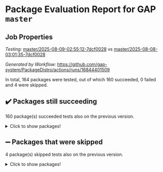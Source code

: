 # Package Evaluation Report for GAP `master`

## Job Properties

*Testing:* [master/2025-08-09-02:55:12-7dcf0028](https://github.com/gap-system/PackageDistro/blob/data/reports/master/2025-08-09-02:55:12-7dcf0028) vs [master/2025-08-08-03:01:35-7dcf0028](https://github.com/gap-system/PackageDistro/blob/data/reports/master/2025-08-08-03:01:35-7dcf0028)

*Generated by Workflow:* https://github.com/gap-system/PackageDistro/actions/runs/16844401509

In total, 164 packages were tested, out of which 160 succeeded, 0 failed and 4 were skipped.

## :heavy_check_mark: Packages still succeeding

160 package(s) succeeded tests also on the previous version.
<details><summary>Click to show packages!</summary>

- 4ti2interface 2024.11-01 [(success)](https://github.com/gap-system/PackageDistro/actions/runs/16844401509/job/47721606719)
- ace 5.7.0 [(success)](https://github.com/gap-system/PackageDistro/actions/runs/16844401509/job/47721606749)
- aclib 1.3.2 [(success)](https://github.com/gap-system/PackageDistro/actions/runs/16844401509/job/47721606722)
- agt 0.3.1 [(success)](https://github.com/gap-system/PackageDistro/actions/runs/16844401509/job/47721606718)
- alco 1.1.1 [(success)](https://github.com/gap-system/PackageDistro/actions/runs/16844401509/job/47721606729)
- alnuth 3.2.1 [(success)](https://github.com/gap-system/PackageDistro/actions/runs/16844401509/job/47721606727)
- anupq 3.3.1 [(success)](https://github.com/gap-system/PackageDistro/actions/runs/16844401509/job/47721606723)
- atlasrep 2.1.9 [(success)](https://github.com/gap-system/PackageDistro/actions/runs/16844401509/job/47721606725)
- autodoc 2025.05.09 [(success)](https://github.com/gap-system/PackageDistro/actions/runs/16844401509/job/47721606732)
- automata 1.16 [(success)](https://github.com/gap-system/PackageDistro/actions/runs/16844401509/job/47721606730)
- automgrp 1.3.3 [(success)](https://github.com/gap-system/PackageDistro/actions/runs/16844401509/job/47721606735)
- autpgrp 1.11.1 [(success)](https://github.com/gap-system/PackageDistro/actions/runs/16844401509/job/47721606726)
- cap 2025.07-08 [(success)](https://github.com/gap-system/PackageDistro/actions/runs/16844401509/job/47721606744)
- caratinterface 2.3.7 [(success)](https://github.com/gap-system/PackageDistro/actions/runs/16844401509/job/47721606728)
- cddinterface 2025.06.24 [(success)](https://github.com/gap-system/PackageDistro/actions/runs/16844401509/job/47721606748)
- circle 1.6.6 [(success)](https://github.com/gap-system/PackageDistro/actions/runs/16844401509/job/47721606738)
- classicpres 1.22 [(success)](https://github.com/gap-system/PackageDistro/actions/runs/16844401509/job/47721606742)
- cohomolo 1.6.11 [(success)](https://github.com/gap-system/PackageDistro/actions/runs/16844401509/job/47721606733)
- congruence 1.2.7 [(success)](https://github.com/gap-system/PackageDistro/actions/runs/16844401509/job/47721606746)
- corefreesub 0.6 [(success)](https://github.com/gap-system/PackageDistro/actions/runs/16844401509/job/47721606766)
- corelg 1.57 [(success)](https://github.com/gap-system/PackageDistro/actions/runs/16844401509/job/47721606754)
- crime 1.6 [(success)](https://github.com/gap-system/PackageDistro/actions/runs/16844401509/job/47721606757)
- crisp 1.4.6 [(success)](https://github.com/gap-system/PackageDistro/actions/runs/16844401509/job/47721606775)
- crypting 0.10.6 [(success)](https://github.com/gap-system/PackageDistro/actions/runs/16844401509/job/47721606764)
- cryst 4.1.29 [(success)](https://github.com/gap-system/PackageDistro/actions/runs/16844401509/job/47721606771)
- crystcat 1.1.10 [(success)](https://github.com/gap-system/PackageDistro/actions/runs/16844401509/job/47721606756)
- ctbllib 1.3.11 [(success)](https://github.com/gap-system/PackageDistro/actions/runs/16844401509/job/47721606772)
- cubefree 1.20 [(success)](https://github.com/gap-system/PackageDistro/actions/runs/16844401509/job/47721606769)
- curlinterface 2.4.2 [(success)](https://github.com/gap-system/PackageDistro/actions/runs/16844401509/job/47721606792)
- cvec 2.8.4 [(success)](https://github.com/gap-system/PackageDistro/actions/runs/16844401509/job/47721606791)
- datastructures 0.3.3 [(success)](https://github.com/gap-system/PackageDistro/actions/runs/16844401509/job/47721606773)
- deepthought 1.0.9 [(success)](https://github.com/gap-system/PackageDistro/actions/runs/16844401509/job/47721606788)
- design 1.8.2 [(success)](https://github.com/gap-system/PackageDistro/actions/runs/16844401509/job/47721606782)
- difsets 2.3.1 [(success)](https://github.com/gap-system/PackageDistro/actions/runs/16844401509/job/47721606784)
- digraphs 1.10.0 [(success)](https://github.com/gap-system/PackageDistro/actions/runs/16844401509/job/47721606778)
- edim 1.3.8 [(success)](https://github.com/gap-system/PackageDistro/actions/runs/16844401509/job/47721606786)
- example 4.4.1 [(success)](https://github.com/gap-system/PackageDistro/actions/runs/16844401509/job/47721606798)
- examplesforhomalg 2023.10-01 [(success)](https://github.com/gap-system/PackageDistro/actions/runs/16844401509/job/47721606783)
- factint 1.6.3 [(success)](https://github.com/gap-system/PackageDistro/actions/runs/16844401509/job/47721606777)
- ferret 1.0.14 [(success)](https://github.com/gap-system/PackageDistro/actions/runs/16844401509/job/47721606790)
- fga 1.5.0 [(success)](https://github.com/gap-system/PackageDistro/actions/runs/16844401509/job/47721606785)
- fining 1.5.6 [(success)](https://github.com/gap-system/PackageDistro/actions/runs/16844401509/job/47721606787)
- float 1.0.7 [(success)](https://github.com/gap-system/PackageDistro/actions/runs/16844401509/job/47721606796)
- format 1.4.4 [(success)](https://github.com/gap-system/PackageDistro/actions/runs/16844401509/job/47721606801)
- forms 1.2.13 [(success)](https://github.com/gap-system/PackageDistro/actions/runs/16844401509/job/47721606799)
- fplsa 1.2.6 [(success)](https://github.com/gap-system/PackageDistro/actions/runs/16844401509/job/47721606789)
- fr 2.4.13 [(success)](https://github.com/gap-system/PackageDistro/actions/runs/16844401509/job/47721606803)
- francy 2.0.3 [(success)](https://github.com/gap-system/PackageDistro/actions/runs/16844401509/job/47721606795)
- fwtree 1.3 [(success)](https://github.com/gap-system/PackageDistro/actions/runs/16844401509/job/47721606871)
- gapdoc 1.6.7 [(success)](https://github.com/gap-system/PackageDistro/actions/runs/16844401509/job/47721606813)
- gauss 2024.11-01 [(success)](https://github.com/gap-system/PackageDistro/actions/runs/16844401509/job/47721606807)
- gaussforhomalg 2024.08-01 [(success)](https://github.com/gap-system/PackageDistro/actions/runs/16844401509/job/47721606821)
- gbnp 1.1.0 [(success)](https://github.com/gap-system/PackageDistro/actions/runs/16844401509/job/47721606804)
- generalizedmorphismsforcap 2025.07-01 [(success)](https://github.com/gap-system/PackageDistro/actions/runs/16844401509/job/47721606809)
- genss 1.6.9 [(success)](https://github.com/gap-system/PackageDistro/actions/runs/16844401509/job/47721606817)
- gradedmodules 2024.12-01 [(success)](https://github.com/gap-system/PackageDistro/actions/runs/16844401509/job/47721606830)
- gradedringforhomalg 2024.07-01 [(success)](https://github.com/gap-system/PackageDistro/actions/runs/16844401509/job/47721606808)
- grape 4.9.2 [(success)](https://github.com/gap-system/PackageDistro/actions/runs/16844401509/job/47721606810)
- groupoids 1.78 [(success)](https://github.com/gap-system/PackageDistro/actions/runs/16844401509/job/47721606806)
- grpconst 2.6.5 [(success)](https://github.com/gap-system/PackageDistro/actions/runs/16844401509/job/47721606818)
- guarana 0.96.3 [(success)](https://github.com/gap-system/PackageDistro/actions/runs/16844401509/job/47721606814)
- guava 3.20 [(success)](https://github.com/gap-system/PackageDistro/actions/runs/16844401509/job/47721606820)
- hap 1.70 [(success)](https://github.com/gap-system/PackageDistro/actions/runs/16844401509/job/47721606823)
- hapcryst 0.1.15 [(success)](https://github.com/gap-system/PackageDistro/actions/runs/16844401509/job/47721606829)
- hecke 1.5.4 [(success)](https://github.com/gap-system/PackageDistro/actions/runs/16844401509/job/47721606819)
- help 4.0 [(success)](https://github.com/gap-system/PackageDistro/actions/runs/16844401509/job/47721606826)
- homalg 2024.01-01 [(success)](https://github.com/gap-system/PackageDistro/actions/runs/16844401509/job/47721606822)
- homalgtocas 2023.11-01 [(success)](https://github.com/gap-system/PackageDistro/actions/runs/16844401509/job/47721606835)
- ibnp 0.15 [(success)](https://github.com/gap-system/PackageDistro/actions/runs/16844401509/job/47721606831)
- idrel 2.48 [(success)](https://github.com/gap-system/PackageDistro/actions/runs/16844401509/job/47721606834)
- images 1.3.3 [(success)](https://github.com/gap-system/PackageDistro/actions/runs/16844401509/job/47721606836)
- inducereduce 1.1 [(success)](https://github.com/gap-system/PackageDistro/actions/runs/16844401509/job/47721606825)
- intpic 0.4.0 [(success)](https://github.com/gap-system/PackageDistro/actions/runs/16844401509/job/47721606828)
- io 4.9.3 [(success)](https://github.com/gap-system/PackageDistro/actions/runs/16844401509/job/47721606827)
- io_forhomalg 2023.02-04 [(success)](https://github.com/gap-system/PackageDistro/actions/runs/16844401509/job/47721606839)
- irredsol 1.4.4 [(success)](https://github.com/gap-system/PackageDistro/actions/runs/16844401509/job/47721606837)
- json 2.2.3 [(success)](https://github.com/gap-system/PackageDistro/actions/runs/16844401509/job/47721606842)
- jupyterkernel 1.5.1 [(success)](https://github.com/gap-system/PackageDistro/actions/runs/16844401509/job/47721606841)
- jupyterviz 1.5.6 [(success)](https://github.com/gap-system/PackageDistro/actions/runs/16844401509/job/47721606840)
- kan 1.37 [(success)](https://github.com/gap-system/PackageDistro/actions/runs/16844401509/job/47721606845)
- kbmag 1.5.11 [(success)](https://github.com/gap-system/PackageDistro/actions/runs/16844401509/job/47721606848)
- laguna 3.9.7 [(success)](https://github.com/gap-system/PackageDistro/actions/runs/16844401509/job/47721606852)
- liealgdb 2.2.1 [(success)](https://github.com/gap-system/PackageDistro/actions/runs/16844401509/job/47721606844)
- liepring 2.9.1 [(success)](https://github.com/gap-system/PackageDistro/actions/runs/16844401509/job/47721606849)
- liering 2.4.2 [(success)](https://github.com/gap-system/PackageDistro/actions/runs/16844401509/job/47721606868)
- linearalgebraforcap 2025.07-03 [(success)](https://github.com/gap-system/PackageDistro/actions/runs/16844401509/job/47721606843)
- lins 0.9 [(success)](https://github.com/gap-system/PackageDistro/actions/runs/16844401509/job/47721606857)
- localizeringforhomalg 2023.10-01 [(success)](https://github.com/gap-system/PackageDistro/actions/runs/16844401509/job/47721606864)
- loops 3.4.4 [(success)](https://github.com/gap-system/PackageDistro/actions/runs/16844401509/job/47721606859)
- lpres 1.1.1 [(success)](https://github.com/gap-system/PackageDistro/actions/runs/16844401509/job/47721606897)
- majoranaalgebras 1.5.2 [(success)](https://github.com/gap-system/PackageDistro/actions/runs/16844401509/job/47721606872)
- mapclass 1.4.6 [(success)](https://github.com/gap-system/PackageDistro/actions/runs/16844401509/job/47721606865)
- matgrp 0.71 [(success)](https://github.com/gap-system/PackageDistro/actions/runs/16844401509/job/47721606877)
- matricesforhomalg 2024.11-02 [(success)](https://github.com/gap-system/PackageDistro/actions/runs/16844401509/job/47721606861)
- modisom 3.0.0 [(success)](https://github.com/gap-system/PackageDistro/actions/runs/16844401509/job/47721606870)
- modulepresentationsforcap 2025.06-02 [(success)](https://github.com/gap-system/PackageDistro/actions/runs/16844401509/job/47721606888)
- modules 2024.12-01 [(success)](https://github.com/gap-system/PackageDistro/actions/runs/16844401509/job/47721606901)
- monoidalcategories 2025.07-06 [(success)](https://github.com/gap-system/PackageDistro/actions/runs/16844401509/job/47721606884)
- nconvex 2024.12-01 [(success)](https://github.com/gap-system/PackageDistro/actions/runs/16844401509/job/47721606889)
- nilmat 1.4.2 [(success)](https://github.com/gap-system/PackageDistro/actions/runs/16844401509/job/47721606880)
- nock 1.5 [(success)](https://github.com/gap-system/PackageDistro/actions/runs/16844401509/job/47721606913)
- normalizinterface 1.4.1 [(success)](https://github.com/gap-system/PackageDistro/actions/runs/16844401509/job/47721606882)
- nq 2.5.11 [(success)](https://github.com/gap-system/PackageDistro/actions/runs/16844401509/job/47721606883)
- numericalsgps 1.4.0 [(success)](https://github.com/gap-system/PackageDistro/actions/runs/16844401509/job/47721606903)
- openmath 11.5.3 [(success)](https://github.com/gap-system/PackageDistro/actions/runs/16844401509/job/47721606878)
- orb 5.0.1 [(success)](https://github.com/gap-system/PackageDistro/actions/runs/16844401509/job/47721606886)
- packagemanager 1.6.3 [(success)](https://github.com/gap-system/PackageDistro/actions/runs/16844401509/job/47721606890)
- patternclass 2.4.5 [(success)](https://github.com/gap-system/PackageDistro/actions/runs/16844401509/job/47721606891)
- permut 2.0.5 [(success)](https://github.com/gap-system/PackageDistro/actions/runs/16844401509/job/47721606896)
- polenta 1.3.11 [(success)](https://github.com/gap-system/PackageDistro/actions/runs/16844401509/job/47721606905)
- polymaking 0.8.7 [(success)](https://github.com/gap-system/PackageDistro/actions/runs/16844401509/job/47721606887)
- primgrp 3.4.4 [(success)](https://github.com/gap-system/PackageDistro/actions/runs/16844401509/job/47721606912)
- profiling 2.6.2 [(success)](https://github.com/gap-system/PackageDistro/actions/runs/16844401509/job/47721606893)
- qdistrnd 0.9.5 [(success)](https://github.com/gap-system/PackageDistro/actions/runs/16844401509/job/47721606900)
- qpa 1.35 [(success)](https://github.com/gap-system/PackageDistro/actions/runs/16844401509/job/47721606907)
- quagroup 1.8.4 [(success)](https://github.com/gap-system/PackageDistro/actions/runs/16844401509/job/47721606898)
- radiroot 2.9 [(success)](https://github.com/gap-system/PackageDistro/actions/runs/16844401509/job/47721606902)
- rcwa 4.7.1 [(success)](https://github.com/gap-system/PackageDistro/actions/runs/16844401509/job/47721606899)
- rds 1.8 [(success)](https://github.com/gap-system/PackageDistro/actions/runs/16844401509/job/47721606910)
- recog 1.4.4 [(success)](https://github.com/gap-system/PackageDistro/actions/runs/16844401509/job/47721606916)
- repndecomp 1.3.0 [(success)](https://github.com/gap-system/PackageDistro/actions/runs/16844401509/job/47721606919)
- repsn 3.1.2 [(success)](https://github.com/gap-system/PackageDistro/actions/runs/16844401509/job/47721606906)
- resclasses 4.7.3 [(success)](https://github.com/gap-system/PackageDistro/actions/runs/16844401509/job/47721606917)
- ringsforhomalg 2024.11-02 [(success)](https://github.com/gap-system/PackageDistro/actions/runs/16844401509/job/47721606908)
- sco 2023.08-01 [(success)](https://github.com/gap-system/PackageDistro/actions/runs/16844401509/job/47721606923)
- scscp 2.4.3 [(success)](https://github.com/gap-system/PackageDistro/actions/runs/16844401509/job/47721606914)
- semigroups 5.5.3 [(success)](https://github.com/gap-system/PackageDistro/actions/runs/16844401509/job/47721606911)
- sglppow 2.4 [(success)](https://github.com/gap-system/PackageDistro/actions/runs/16844401509/job/47721606924)
- sgpviz 0.999.6 [(success)](https://github.com/gap-system/PackageDistro/actions/runs/16844401509/job/47721606915)
- simpcomp 2.1.14 [(success)](https://github.com/gap-system/PackageDistro/actions/runs/16844401509/job/47721606926)
- singular 2024.06.03 [(success)](https://github.com/gap-system/PackageDistro/actions/runs/16844401509/job/47721606927)
- sl2reps 1.1 [(success)](https://github.com/gap-system/PackageDistro/actions/runs/16844401509/job/47721606920)
- sla 1.6.2 [(success)](https://github.com/gap-system/PackageDistro/actions/runs/16844401509/job/47721606921)
- smallantimagmas 0.4.1 [(success)](https://github.com/gap-system/PackageDistro/actions/runs/16844401509/job/47721606934)
- smallgrp 1.5.4 [(success)](https://github.com/gap-system/PackageDistro/actions/runs/16844401509/job/47721606928)
- smallsemi 0.7.2 [(success)](https://github.com/gap-system/PackageDistro/actions/runs/16844401509/job/47721606922)
- sonata 2.9.6 [(success)](https://github.com/gap-system/PackageDistro/actions/runs/16844401509/job/47721606925)
- sophus 1.27 [(success)](https://github.com/gap-system/PackageDistro/actions/runs/16844401509/job/47721606931)
- sotgrps 1.3 [(success)](https://github.com/gap-system/PackageDistro/actions/runs/16844401509/job/47721606955)
- spinsym 1.5.2 [(success)](https://github.com/gap-system/PackageDistro/actions/runs/16844401509/job/47721606943)
- standardff 1.0 [(success)](https://github.com/gap-system/PackageDistro/actions/runs/16844401509/job/47721606932)
- symbcompcc 1.3.2 [(success)](https://github.com/gap-system/PackageDistro/actions/runs/16844401509/job/47721606930)
- thelma 1.3 [(success)](https://github.com/gap-system/PackageDistro/actions/runs/16844401509/job/47721606944)
- tomlib 1.2.11 [(success)](https://github.com/gap-system/PackageDistro/actions/runs/16844401509/job/47721606941)
- toolsforhomalg 2025.05-01 [(success)](https://github.com/gap-system/PackageDistro/actions/runs/16844401509/job/47721606935)
- toric 1.9.6 [(success)](https://github.com/gap-system/PackageDistro/actions/runs/16844401509/job/47721606945)
- transgrp 3.6.5 [(success)](https://github.com/gap-system/PackageDistro/actions/runs/16844401509/job/47721606951)
- typeset 1.2.3 [(success)](https://github.com/gap-system/PackageDistro/actions/runs/16844401509/job/47721606942)
- ugaly 4.1.3 [(success)](https://github.com/gap-system/PackageDistro/actions/runs/16844401509/job/47721606953)
- unipot 1.6 [(success)](https://github.com/gap-system/PackageDistro/actions/runs/16844401509/job/47721606954)
- unitlib 5.0.0 [(success)](https://github.com/gap-system/PackageDistro/actions/runs/16844401509/job/47721606946)
- utils 0.89 [(success)](https://github.com/gap-system/PackageDistro/actions/runs/16844401509/job/47721606947)
- uuid 0.7 [(success)](https://github.com/gap-system/PackageDistro/actions/runs/16844401509/job/47721606964)
- walrus 0.9991 [(success)](https://github.com/gap-system/PackageDistro/actions/runs/16844401509/job/47721606963)
- wedderga 4.11.1 [(success)](https://github.com/gap-system/PackageDistro/actions/runs/16844401509/job/47721606958)
- wpe 0.8 [(success)](https://github.com/gap-system/PackageDistro/actions/runs/16844401509/job/47721606960)
- xmod 2.95 [(success)](https://github.com/gap-system/PackageDistro/actions/runs/16844401509/job/47721606962)
- xmodalg 1.32 [(success)](https://github.com/gap-system/PackageDistro/actions/runs/16844401509/job/47721606966)
- yangbaxter 0.10.7 [(success)](https://github.com/gap-system/PackageDistro/actions/runs/16844401509/job/47721606988)
- zeromqinterface 0.17 [(success)](https://github.com/gap-system/PackageDistro/actions/runs/16844401509/job/47721606959)
</details>

## :heavy_minus_sign: Packages that were skipped

4 package(s) skipped tests also on the previous version.
<details><summary>Click to show packages!</summary>

- browse 1.8.21 [(skipped)](https://github.com/gap-system/PackageDistro/actions/runs/16844401509/job/47721371804)
- itc 1.5.1 [(skipped)](https://github.com/gap-system/PackageDistro/actions/runs/16844401509/job/47721371804)
- polycyclic 2.16 [(skipped)](https://github.com/gap-system/PackageDistro/actions/runs/16844401509/job/47721371804)
- xgap 4.32 [(skipped)](https://github.com/gap-system/PackageDistro/actions/runs/16844401509/job/47721371804)
</details>

